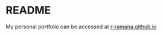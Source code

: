 # README
My personal portfolio can be accessed at [r-ramana.github.io](https://r-ramana.github.io/)
